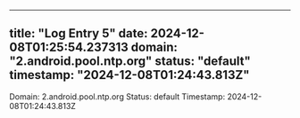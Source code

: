 
---
title: "Log Entry 5"
date: 2024-12-08T01:25:54.237313
domain: "2.android.pool.ntp.org"
status: "default"
timestamp: "2024-12-08T01:24:43.813Z"
---

Domain: 2.android.pool.ntp.org
Status: default
Timestamp: 2024-12-08T01:24:43.813Z
